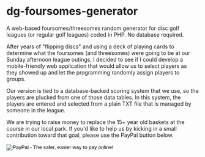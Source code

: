 # dg-foursomes-generator
A web-based foursomes/threesomes random generator for disc golf leagues (or regular golf leagues) coded in PHP. No database required.

After years of "flipping discs" and using a deck of playing cards to determine what the foursomes (and threesomes) were going to be at our Sunday afternoon league outings, I decided to see if I could develop a mobile-friendly web application that would allow us to select players as they showed up and let the programming randomly assign players to groups.

Our version is tied to a database-backed scoring system that we use, so the players are plucked from one of those data tables. In this system, the players are entered and selected from a plain TXT file that is managed by someone in the league.

We are trying to raise money to replace the 15+ year old baskets at the course in our local park. If you'd like to help us by kicking in a small contribution toward that goal, please use the PayPal button below.

<form action="https://www.paypal.com/cgi-bin/webscr" method="post" target="_top">
<input type="hidden" name="cmd" value="_donations">
<input type="hidden" name="business" value="weltong01@gmail.com">
<input type="hidden" name="lc" value="US">
<input type="hidden" name="item_name" value="Effingham Disc Golf Evangelists">
<input type="hidden" name="no_note" value="0">
<input type="hidden" name="currency_code" value="USD">
<input type="hidden" name="bn" value="PP-DonationsBF:btn_donateCC_LG.gif:NonHostedGuest">
<input type="image" src="https://www.paypalobjects.com/en_US/i/btn/btn_donateCC_LG.gif" border="0" name="submit" alt="PayPal - The safer, easier way to pay online!">
<img alt="" border="0" src="https://www.paypalobjects.com/en_US/i/scr/pixel.gif" width="1" height="1">
</form>
